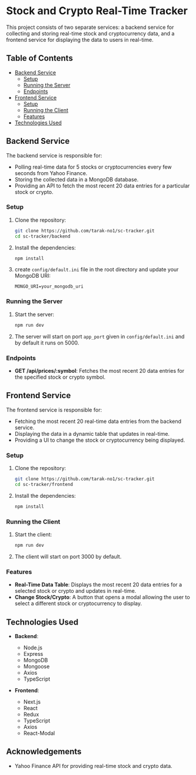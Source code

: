 # Stock and Crypto Real-Time Tracker

This project consists of two separate services: a backend service for collecting and storing real-time stock and cryptocurrency data, and a frontend service for displaying the data to users in real-time.

## Table of Contents
- [Backend Service](#backend-service)
  - [Setup](#setup)
  - [Running the Server](#running-the-server)
  - [Endpoints](#endpoints)
- [Frontend Service](#frontend-service)
  - [Setup](#setup-1)
  - [Running the Client](#running-the-client)
  - [Features](#features)
- [Technologies Used](#technologies-used)

## Backend Service

The backend service is responsible for:
- Polling real-time data for 5 stocks or cryptocurrencies every few seconds from Yahoo Finance.
- Storing the collected data in a MongoDB database.
- Providing an API to fetch the most recent 20 data entries for a particular stock or crypto.

### Setup

1. Clone the repository:
    ```bash
    git clone https://github.com/tarak-no1/sc-tracker.git
    cd sc-tracker/backend
    ```

2. Install the dependencies:
    ```bash
    npm install
    ```

3. create `config/default.ini` file in the root directory and update your MongoDB URI:
    ```env
    MONGO_URI=your_mongodb_uri
    ```

### Running the Server

1. Start the server:
    ```bash
    npm run dev
    ```

2. The server will start on port `app_port` given in `config/default.ini` and by default it runs on 5000.

### Endpoints

- **GET /api/prices/:symbol**: Fetches the most recent 20 data entries for the specified stock or crypto symbol.

## Frontend Service

The frontend service is responsible for:
- Fetching the most recent 20 real-time data entries from the backend service.
- Displaying the data in a dynamic table that updates in real-time.
- Providing a UI to change the stock or cryptocurrency being displayed.

### Setup

1. Clone the repository:
    ```bash
    git clone https://github.com/tarak-no1/sc-tracker.git
    cd sc-tracker/frontend
    ```

2. Install the dependencies:
    ```bash
    npm install
    ```

### Running the Client

1. Start the client:
    ```bash
    npm run dev
    ```

2. The client will start on port 3000 by default.

### Features

- **Real-Time Data Table**: Displays the most recent 20 data entries for a selected stock or crypto and updates in real-time.
- **Change Stock/Crypto**: A button that opens a modal allowing the user to select a different stock or cryptocurrency to display.

## Technologies Used

- **Backend**:
  - Node.js
  - Express
  - MongoDB
  - Mongoose
  - Axios
  - TypeScript

- **Frontend**:
  - Next.js
  - React
  - Redux
  - TypeScript
  - Axios
  - React-Modal

## Acknowledgements

- Yahoo Finance API for providing real-time stock and crypto data.
